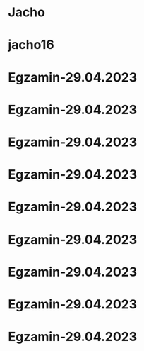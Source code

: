 # Jacho
# jacho16
# Egzamin-29.04.2023
# Egzamin-29.04.2023
# Egzamin-29.04.2023
# Egzamin-29.04.2023
# Egzamin-29.04.2023
# Egzamin-29.04.2023
# Egzamin-29.04.2023
# Egzamin-29.04.2023
# Egzamin-29.04.2023
